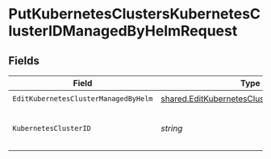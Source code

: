# PutKubernetesClustersKubernetesClusterIDManagedByHelmRequest


## Fields

| Field                                                                                                         | Type                                                                                                          | Required                                                                                                      | Description                                                                                                   |
| ------------------------------------------------------------------------------------------------------------- | ------------------------------------------------------------------------------------------------------------- | ------------------------------------------------------------------------------------------------------------- | ------------------------------------------------------------------------------------------------------------- |
| `EditKubernetesClusterManagedByHelm`                                                                          | [shared.EditKubernetesClusterManagedByHelm](../../../pkg/models/shared/editkubernetesclustermanagedbyhelm.md) | :heavy_check_mark:                                                                                            | N/A                                                                                                           |
| `KubernetesClusterID`                                                                                         | *string*                                                                                                      | :heavy_check_mark:                                                                                            | Secure Application Kubernetes cluster ID                                                                      |